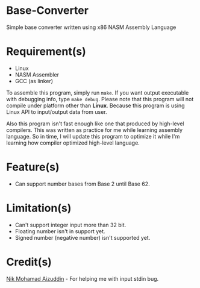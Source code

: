 # Base-Converter
Simple base converter written using x86 NASM Assembly Language

# Requirement(s)
- Linux
- NASM Assembler
- GCC (as linker)

To assemble this program, simply run `make`. If you want output executable with debugging info, type `make debug`.
Please note that this program will not compile under platform other than <b>Linux</b>. Because this program is using Linux API to input/output data from user.

Also this program isn't fast enough like one that produced by high-level compilers. This was written as practice for me while learning assembly language.
So in time, I will update this program to optimize it while I'm learning how compiler optimized high-level language.

# Feature(s)
- Can support number bases from Base 2 until Base 62.

# Limitation(s)
- Can't support integer input more than 32 bit.
- Floating number isn't in support yet.
- Signed number (negative number) isn't supported yet.

# Credit(s)
<a href='https://github.com/nikAizuddin'>Nik Mohamad Aizuddin</a> - For helping me with input stdin bug.
